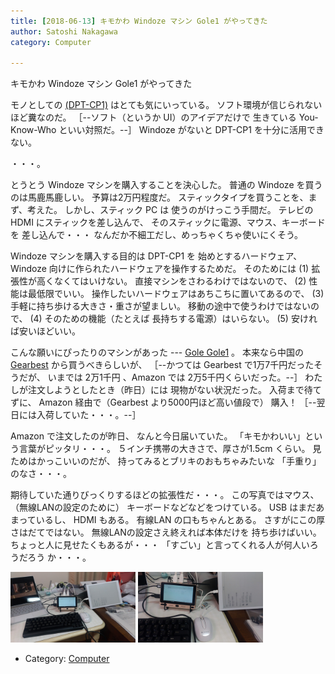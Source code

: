 ```yaml
---
title: [2018-06-13] キモかわ Windoze マシン Gole1 がやってきた
author: Satoshi Nakagawa
category: Computer

---
```


キモかわ Windoze マシン Gole1 がやってきた

 モノとしての
[(DPT-CP1)](https://www.sony.jp/digital-paper/products/DPT-CP1/) はとても気にいっている。
ソフト環境が信じられないほど糞なのだ。
［--ソフト（というか UI）のアイデアだけで
生きている You-Know-Who といい対照だ。--］
Windoze がないと DPT-CP1 を十分に活用できない。

 ・・・。

 とうとう Windoze マシンを購入することを決心した。
普通の Windoze を買うのは馬鹿馬鹿しい。
予算は2万円程度だ。
スティックタイプを買うことを、まず、考えた。
しかし、スティック PC は
使うのがけっこう手間だ。
テレビの HDMI にスティックを差し込んで、
そのスティックに電源、マウス、キーボードを
差し込んで・・・
なんだか不細工だし、めっちゃくちゃ使いにくそう。

 Windoze マシンを購入する目的は DPT-CP1 を
始めとするハードウェア、
Windoze 向けに作られたハードウェアを操作するためだ。
そのためには (1) 拡張性が高くなくてはいけない。
直接マシンをさわるわけではないので、
(2) 性能は最低限でいい。
操作したいハードウェアはあちこちに置いてあるので、
(3) 手軽に持ち歩ける大きさ・重さが望ましい。
移動の途中で使うわけではないので、
(4) そのための機能（たとえば
長持ちする電源）はいらない。
(5) 安ければ安いほどいい。

 こんな願いにぴったりのマシンがあった ---
[Gole Gole1](https://win-tab.net/imported/gole_1_review_1608283/) 。
本来なら中国の 
[Gearbest](https://www.gearbest.com/tv-box-mini-pc/pp_372951.html) から買うべきらしいが、
［--かつては Gearbest で1万7千円だったそうだが、
いまでは 2万1千円 、Amazon では
2万5千円くらいだった。--］
わたしが注文しようとしたとき（昨日）には
現物がない状況だった。
入荷まで待てずに、
Amazon 経由で（Gearbest より5000円ほど高い値段で）
購入！
［--翌日には入荷していた・・・。--］

 Amazon で注文したのが昨日、
なんと今日届いていた。
「キモかわいい」という言葉がピッタリ・・・。
５インチ携帯の大きさで、厚さが1.5cm くらい。
見ためはかっこいいのだが、
持ってみるとブリキのおもちゃみたいな
「手重り」のなさ・・・。

 期待していた通りびっくりするほどの拡張性だ・・・。
この写真ではマウス、（無線LANの設定のために）
キーボードなどなどをつけている。
USB はまだあまっているし、
HDMI もある。
有線LAN の口もちゃんとある。
さすがにこの厚さはだてではない。
無線LANの設定さえ終えれば本体だけを
持ち歩けばいい。
ちょっと人に見せたくもあるが・・・
「すごい」と言ってくれる人が何人いろうだろう
か・・・。

<a href="/pict/2018-06-14-gole-1.jpg"><img src="/pict/2018-06-14-gole-1.jpg" alt="" width="200"/></a>
<a href="/pict/2018-06-14-gole-2.jpg"><img src="/pict/2018-06-14-gole-2.jpg" alt="" width="200"/></a>

- Category: [Computer](https://merapano.github.io/categories.html#Computer)

